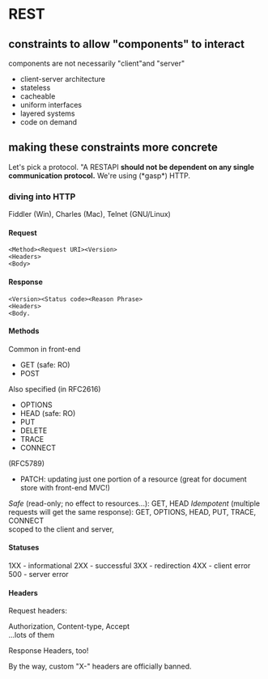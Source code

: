 # REST

## constraints to allow "components" to interact

components are not necessarily "client"and "server"

- client-server architecture
- stateless
- cacheable
- uniform interfaces
- layered systems
- code on demand

## making these constraints more concrete

Let's pick a protocol. "A RESTAPI **should not be dependent on any single
communication protocol.** We're using (\*gasp\*) HTTP.

### diving into HTTP

Fiddler (Win), Charles (Mac), Telnet (GNU/Linux)

#### Request 

    <Method><Request URI><Version>
    <Headers>
    <Body>


#### Response

    <Version><Status code><Reason Phrase>
    <Headers>
    <Body.

#### Methods

Common in front-end

- GET (safe: RO)
- POST

Also specified (in RFC2616)

- OPTIONS
- HEAD (safe: RO)
- PUT
- DELETE
- TRACE
- CONNECT

(RFC5789)

- PATCH: updating just one portion of a resource (great for document store with front-end MVC!)

_Safe_ (read-only; no effect to resources...): GET, HEAD
_Idempotent_ (multiple requests will get the same response): GET, OPTIONS, HEAD, PUT, TRACE, CONNECT  
scoped to the client and server, 

#### Statuses

1XX - informational
2XX - successful
3XX - redirection
4XX - client error
500 - server error

#### Headers

Request headers:

Authorization, Content-type, Accept  
...lots of them

Response Headers, too!

By the way, custom "X-" headers are officially banned.

### 
